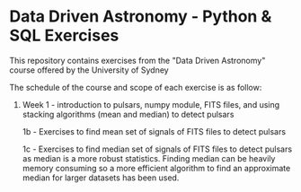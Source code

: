 # Data Driven Astronomy - Python & SQL Exercises

This repository contains exercises from the "Data Driven Astronomy" course offered by the University of Sydney

The schedule of the course and scope of each exercise is as follow:

1. Week 1 - introduction to pulsars, numpy module, FITS files, and using stacking algorithms (mean and median) to detect pulsars

   1b - Exercises to find mean set of signals of FITS files to detect pulsars

   1c - Exercises to find median set of signals of FITS files to detect pulsars as median is a more robust statistics. Finding median can be heavily memory consuming so a more efficient algorithm to find an approximate median for larger datasets has been used.
